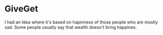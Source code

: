 # GiveGet
I had an Idea where it's based on hapinness of those people who are mostly sad. Some people usually say that wealth doesn't bring happines.

